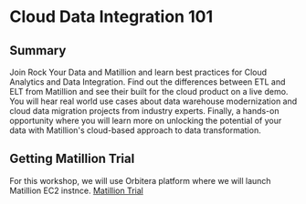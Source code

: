 # Cloud Data Integration 101

## Summary
Join Rock Your Data and Matillion and learn best practices for Cloud Analytics and Data Integration. Find out the differences between ETL and ELT from Matillion and see their built for the cloud product on a live demo.
You will hear real world use cases about data warehouse modernization and cloud data migration projects from industry experts. Finally, a hands-on opportunity where you will learn more on unlocking the potential of your data with Matillion's cloud-based approach to data transformation.

## Getting Matillion Trial
For this workshop, we will use Orbitera platform where we will launch Matillion EC2 instnce. [Matillion Trial](https://matillion.orbitera.com/c2m/customer/testDrives/index)
